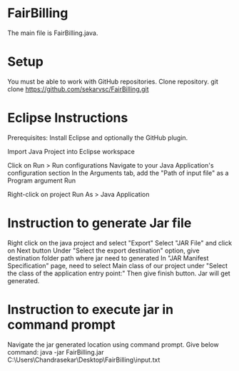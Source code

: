 # FairBilling

The main file is FairBilling.java.

# Setup
You must be able to work with GitHub repositories.
Clone repository.
 git clone https://github.com/sekarvsc/FairBilling.git

# Eclipse Instructions
Prerequisites:
  Install Eclipse and optionally the GitHub plugin.

Import Java Project into Eclipse workspace

Click on Run > Run configurations
Navigate to your Java Application's configuration section
In the Arguments tab, add the "Path of input file" as a Program argument
Run

Right-click on project
Run As > Java Application

# Instruction to generate Jar file
Right click on the java project and select "Export"
Select "JAR File" and click on Next button
Under "Select the export destination" option, give destination folder path where jar need to generated
In "JAR Manifest Specification" page, need to select Main class of our project under "Select the class of the application entry point:"
Then give finish button. Jar will get generated.

# Instruction to execute jar in command prompt
Navigate the jar generated location using command prompt.
Give below command:
  java -jar FairBilling.jar C:\Users\Chandrasekar\Desktop\FairBilling\input.txt
